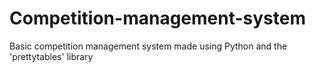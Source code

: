 # Competition-management-system

Basic competition management system made using Python and the 'prettytables' library
